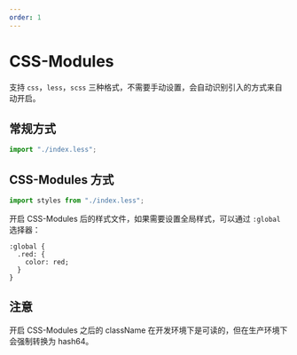 ```yaml
---
order: 1
---
```


# CSS-Modules

支持 `css`，`less`，`scss` 三种格式，不需要手动设置，会自动识别引入的方式来自动开启。

## 常规方式

```js
import "./index.less";
```

## CSS-Modules 方式

```js
import styles from "./index.less";
```

开启 CSS-Modules 后的样式文件，如果需要设置全局样式，可以通过 `:global` 选择器：

```less
:global {
  .red: {
    color: red;
  }
}
```

## 注意

开启 CSS-Modules 之后的 className 在开发环境下是可读的，但在生产环境下会强制转换为 hash64。
